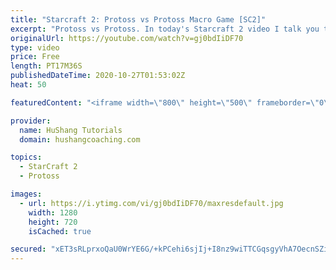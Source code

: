```yaml
---
title: "Starcraft 2: Protoss vs Protoss Macro Game [SC2]"
excerpt: "Protoss vs Protoss. In today's Starcraft 2 video I talk you through my thoughts as I play a macro protoss vs protoss game vs Vibe's offrace  Starcraft 2: Protoss vs Protoss Macro Game #ProtossVsProtoss  Coaching -------------------------------------------------------------------------- Website: https://www.hushangcoaching.com"
originalUrl: https://youtube.com/watch?v=gj0bdIiDF70
type: video
price: Free
length: PT17M36S
publishedDateTime: 2020-10-27T01:53:02Z
heat: 50

featuredContent: "<iframe width=\"800\" height=\"500\" frameborder=\"0\" src=\"https://www.youtube.com/embed/gj0bdIiDF70\" allow=\"accelerometer; autoplay; encrypted-media; gyroscope; picture-in-picture\" allowfullscreen></iframe>"

provider:
  name: HuShang Tutorials
  domain: hushangcoaching.com

topics:
  - StarCraft 2
  - Protoss

images:
  - url: https://i.ytimg.com/vi/gj0bdIiDF70/maxresdefault.jpg
    width: 1280
    height: 720
    isCached: true

secured: "xET3sRLprxoQaU0WrYE6G/+kPCehi6sjIj+I8nz9wiTTCGqsgyVhA7OecnSZiT5/x5HZRQ37UtMsuDJcH+S8lZZzbx2wJVzkRqzVQ0MymaBuzu2o8Hct30Mgp0/PgDqxx9V4Gr2zroWUDXf5AJikNMfAjtbZN6dGRuoEj9Z5mrfXLnp0YCHLKJIekTp9dvFjlXzSloLfHn17tAbZB2xyuQWNomrqEBX/yNdHnO/XH7nImKAIS/YMsAQ/KhZ9TOrej2X/m5dHU9ILOxOqezZKav5CbizD2D99nBtkwer/4+fpREdV/gAfEsl8DKBjesAz7d7/JzuKaxd3GTaSnWXO7z1Fg0+LpzQVokF9b/LDgIybZGr1iO4XeOZq0N6yiUPC5rITCyBsuml0d7Ijo6WJ8KfX/gnxRHEu9M9lCo1KkkI=;xkzI/aQZeHa5D7qrr0WzCQ=="
---
```


